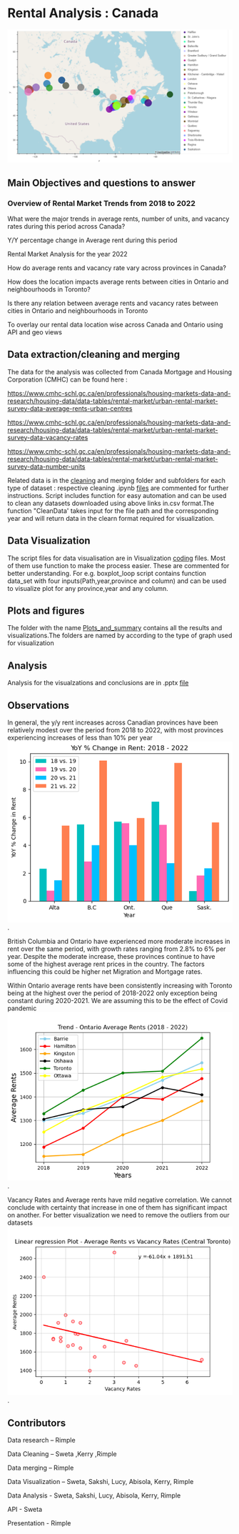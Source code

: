 # Rental Analysis : Canada

![Reference Image](/Plots_and_summary/Sweta_line_bar_API/Canada.png)

##  **Main Objectives and questions to answer**
### **Overview of Rental Market Trends from 2018 to 2022**

What were the major trends in average rents, number of units, and vacancy rates during this period across Canada?

Y/Y percentage change in Average rent during this period

Rental Market Analysis for the year 2022

How do average rents and vacancy rate vary across provinces in Canada?

How does the location impacts average rents between  cities in Ontario and neighbourhoods in Toronto?

Is there any  relation between average rents and vacancy rates between cities in Ontario and neighbourhoods in Toronto

To overlay our rental data location wise across Canada and Ontario using API and geo views

## **Data extraction/cleaning and merging**

The data for the analysis was collected from Canada Mortgage and Housing Corporation (CMHC) can be found here :

<https://www.cmhc-schl.gc.ca/en/professionals/housing-markets-data-and-research/housing-data/data-tables/rental-market/urban-rental-market-survey-data-average-rents-urban-centres>

<https://www.cmhc-schl.gc.ca/en/professionals/housing-markets-data-and-research/housing-data/data-tables/rental-market/urban-rental-market-survey-data-vacancy-rates>

<https://www.cmhc-schl.gc.ca/en/professionals/housing-markets-data-and-research/housing-data/data-tables/rental-market/urban-rental-market-survey-data-number-units>

Related data is in the [cleaning](https://github.com/RimpleDabas/Rental-Market-Analysis-Project-one/tree/main/Cleaning%20and%20merging%20coding%20files) and merging folder and subfolders for each type of dataset : respective cleaning .ipynb [files](https://github.com/RimpleDabas/Rental-Market-Analysis-Project-one/blob/main/Cleaning%20and%20merging%20coding%20files/Datasets%20Cleaned%20and%20original_Average%20rents/Average_rents_cleaned.ipynb) are commented for further instructions. Script includes function for easy automation and can be used to clean any datasets downloaded using above links in.csv format.The function "CleanData' takes input for the file path and the corresponding year and will return data in the clearn format required for visualization.

## **Data Visualization**

The script files for data visualisation are in Visualization [coding](https://github.com/RimpleDabas/Rental-Market-Analysis-Project-one/blob/main/Visualization%20Coding%20files/Boxplot_IQR_calculation_Rimple.ipynb) files. Most of them use function to make the process easier. These are commented for better understanding. For e.g. boxplot_loop script contains function data_set with four inputs(Path,year,province and column) and can be used to visualize plot for any province,year and any column.

## **Plots and figures**

The folder with the name [Plots_and_summary](https://github.com/RimpleDabas/Rental-Market-Analysis-Project-one/tree/main/Plots_and_summary) contains all the results and visualizations.The folders are named by according to the type of graph used for visualization

## **Analysis**

Analysis for the visualzations and conclusions are in .pptx [file](https://github.com/RimpleDabas/Rental-Market-Analysis-Project-one/blob/main/Rental%20Analysis%20Project.pptx)

## **Observations**

In general, the y/y rent increases across  Canadian provinces have been relatively modest over the period from 2018 to 2022, with most provinces experiencing increases of less than 10% per year ![line graph](/Plots_and_summary/Lucy_Bar%20and%20line%20graphs/YOY%20average%20rent%20change.png).


British Columbia and Ontario have experienced more moderate increases in rent over the same period, with growth rates ranging from 2.8% to 6% per year. Despite the moderate increase, these provinces continue to have some of the highest average rent prices in the country. The factors influencing this could be higher net Migration and Mortgage rates.

Within Ontario average rents have been consistently increasing with Toronto being at the highest over the period of 2018-2022 only exception being constant during 2020-2021. We are assuming this to be the effect of Covid pandemic![Ontario](/Plots_and_summary/Rimple_box%20plots%20and%20linear%20regression/Line%20graphs/Average%20Rents%20trend%20Ont..png).

Vacancy Rates and Average rents have mild negative correlation. We cannot conclude with certainty that increase in one of them has significant impact on another. For better visualization we need to remove the outliers from our datasets![LR](/Plots_and_summary/Rimple_box%20plots%20and%20linear%20regression/Linear%20and%20scatter%20plots/Linear%20regression%20Plot%20-%20%20Average%20Rents%20vs%20Vacancy%20Rates%20(%20Central%20Toronto).png).


## **Contributors**
Data research – Rimple

Data Cleaning – Sweta ,Kerry ,Rimple

Data merging – Rimple

Data Visualization – Sweta, Sakshi, Lucy, Abisola, Kerry, Rimple

Data Analysis - Sweta, Sakshi, Lucy, Abisola, Kerry, Rimple

API - Sweta

Presentation - Rimple
